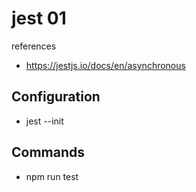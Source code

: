 # jest 01

references
 - https://jestjs.io/docs/en/asynchronous

## Configuration
 - jest --init


## Commands
 - npm run test
